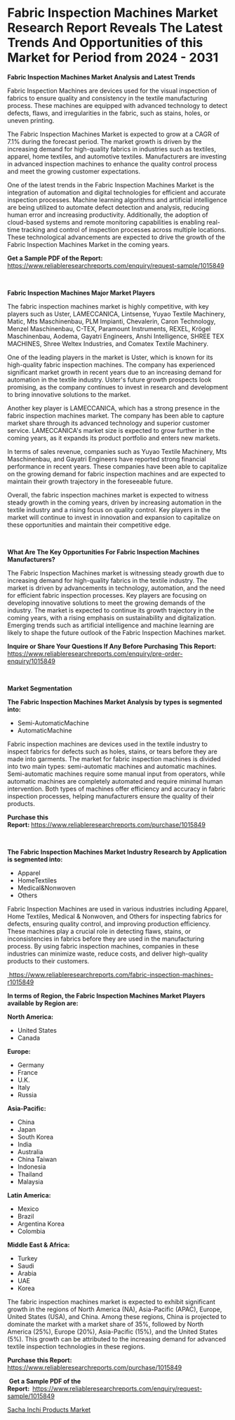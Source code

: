 <p><h1>Fabric Inspection Machines Market Research Report Reveals The Latest Trends And Opportunities of this Market for Period from 2024 - 2031</h1></p><p><strong>Fabric Inspection Machines Market Analysis and Latest Trends</strong></p>
<p><p>Fabric Inspection Machines are devices used for the visual inspection of fabrics to ensure quality and consistency in the textile manufacturing process. These machines are equipped with advanced technology to detect defects, flaws, and irregularities in the fabric, such as stains, holes, or uneven printing.</p><p>The Fabric Inspection Machines Market is expected to grow at a CAGR of 7.1% during the forecast period. The market growth is driven by the increasing demand for high-quality fabrics in industries such as textiles, apparel, home textiles, and automotive textiles. Manufacturers are investing in advanced inspection machines to enhance the quality control process and meet the growing customer expectations.</p><p>One of the latest trends in the Fabric Inspection Machines Market is the integration of automation and digital technologies for efficient and accurate inspection processes. Machine learning algorithms and artificial intelligence are being utilized to automate defect detection and analysis, reducing human error and increasing productivity. Additionally, the adoption of cloud-based systems and remote monitoring capabilities is enabling real-time tracking and control of inspection processes across multiple locations. These technological advancements are expected to drive the growth of the Fabric Inspection Machines Market in the coming years.</p></p>
<p><strong>Get a Sample PDF of the Report:&nbsp;</strong> <a href="https://www.reliableresearchreports.com/enquiry/request-sample/1015849">https://www.reliableresearchreports.com/enquiry/request-sample/1015849</a></p>
<p>&nbsp;</p>
<p><strong>Fabric Inspection Machines Major Market Players</strong></p>
<p><p>The fabric inspection machines market is highly competitive, with key players such as Uster, LAMECCANICA, Lintsense, Yuyao Textile Machinery, Matic, Mts Maschinenbau, PLM Impianti, Chevalerin, Caron Technology, Menzel Maschinenbau, C-TEX, Paramount Instruments, REXEL, Krögel Maschinenbau, Aodema, Gayatri Engineers, Anshi Intelligence, SHREE TEX MACHINES, Shree Weltex Industries, and Comatex Textile Machinery.</p><p>One of the leading players in the market is Uster, which is known for its high-quality fabric inspection machines. The company has experienced significant market growth in recent years due to an increasing demand for automation in the textile industry. Uster's future growth prospects look promising, as the company continues to invest in research and development to bring innovative solutions to the market.</p><p>Another key player is LAMECCANICA, which has a strong presence in the fabric inspection machines market. The company has been able to capture market share through its advanced technology and superior customer service. LAMECCANICA's market size is expected to grow further in the coming years, as it expands its product portfolio and enters new markets.</p><p>In terms of sales revenue, companies such as Yuyao Textile Machinery, Mts Maschinenbau, and Gayatri Engineers have reported strong financial performance in recent years. These companies have been able to capitalize on the growing demand for fabric inspection machines and are expected to maintain their growth trajectory in the foreseeable future.</p><p>Overall, the fabric inspection machines market is expected to witness steady growth in the coming years, driven by increasing automation in the textile industry and a rising focus on quality control. Key players in the market will continue to invest in innovation and expansion to capitalize on these opportunities and maintain their competitive edge.</p></p>
<p>&nbsp;</p>
<p><strong>What Are The Key Opportunities For Fabric Inspection Machines Manufacturers?</strong></p>
<p><p>The Fabric Inspection Machines market is witnessing steady growth due to increasing demand for high-quality fabrics in the textile industry. The market is driven by advancements in technology, automation, and the need for efficient fabric inspection processes. Key players are focusing on developing innovative solutions to meet the growing demands of the industry. The market is expected to continue its growth trajectory in the coming years, with a rising emphasis on sustainability and digitalization. Emerging trends such as artificial intelligence and machine learning are likely to shape the future outlook of the Fabric Inspection Machines market.</p></p>
<p><strong>Inquire or Share Your Questions If Any Before Purchasing This Report:</strong> <a href="https://www.reliableresearchreports.com/enquiry/pre-order-enquiry/1015849">https://www.reliableresearchreports.com/enquiry/pre-order-enquiry/1015849</a></p>
<p>&nbsp;</p>
<p><strong>Market Segmentation</strong></p>
<p><strong>The Fabric Inspection Machines Market Analysis by types is segmented into:</strong></p>
<p><ul><li>Semi-AutomaticMachine</li><li>AutomaticMachine</li></ul></p>
<p><p>Fabric inspection machines are devices used in the textile industry to inspect fabrics for defects such as holes, stains, or tears before they are made into garments. The market for fabric inspection machines is divided into two main types: semi-automatic machines and automatic machines. Semi-automatic machines require some manual input from operators, while automatic machines are completely automated and require minimal human intervention. Both types of machines offer efficiency and accuracy in fabric inspection processes, helping manufacturers ensure the quality of their products.</p></p>
<p><strong>Purchase this Report:&nbsp;</strong><a href="https://www.reliableresearchreports.com/purchase/1015849">https://www.reliableresearchreports.com/purchase/1015849</a></p>
<p>&nbsp;</p>
<p><strong>The Fabric Inspection Machines Market Industry Research by Application is segmented into:</strong></p>
<p><ul><li>Apparel</li><li>HomeTextiles</li><li>Medical&Nonwoven</li><li>Others</li></ul></p>
<p><p>Fabric Inspection Machines are used in various industries including Apparel, Home Textiles, Medical & Nonwoven, and Others for inspecting fabrics for defects, ensuring quality control, and improving production efficiency. These machines play a crucial role in detecting flaws, stains, or inconsistencies in fabrics before they are used in the manufacturing process. By using fabric inspection machines, companies in these industries can minimize waste, reduce costs, and deliver high-quality products to their customers.</p></p>
<p><a href="https://www.reliableresearchreports.com/fabric-inspection-machines-r1015849">&nbsp;https://www.reliableresearchreports.com/fabric-inspection-machines-r1015849</a></p>
<p><strong>In terms of Region, the Fabric Inspection Machines Market Players available by Region are:</strong></p>
<p>
    <p> <strong> North America: </strong>
        <ul>
            <li>United States</li>
            <li>Canada</li>
        </ul>
        </p> 
    <p> <strong> Europe: </strong>
        <ul>
            <li>Germany</li>
            <li>France</li>
            <li>U.K.</li>
            <li>Italy</li>
            <li>Russia</li>
        </ul>
        </p> 
    <p> <strong> Asia-Pacific: </strong>
        <ul>
            <li>China</li>
            <li>Japan</li>
            <li>South Korea</li>
            <li>India</li>
            <li>Australia</li>
            <li>China Taiwan</li>
            <li>Indonesia</li>
            <li>Thailand</li>
            <li>Malaysia</li>
        </ul>
        </p> 
    <p> <strong> Latin America: </strong>
        <ul>
            <li>Mexico</li>
            <li>Brazil</li>
            <li>Argentina Korea</li>
            <li>Colombia</li>
        </ul>
        </p> 
    <p> <strong> Middle East & Africa: </strong>
        <ul>
            <li>Turkey</li>
            <li>Saudi</li>
            <li>Arabia</li>
            <li>UAE</li>
            <li>Korea</li>
        </ul>
    </p>
    </p>
<p><p>The fabric inspection machines market is expected to exhibit significant growth in the regions of North America (NA), Asia-Pacific (APAC), Europe, United States (USA), and China. Among these regions, China is projected to dominate the market with a market share of 35%, followed by North America (25%), Europe (20%), Asia-Pacific (15%), and the United States (5%). This growth can be attributed to the increasing demand for advanced textile inspection technologies in these regions.</p></p>
<p><strong>Purchase this Report: </strong><a href="https://www.reliableresearchreports.com/purchase/1015849">https://www.reliableresearchreports.com/purchase/1015849</a></p>
<p>&nbsp;<strong>Get a Sample PDF of the Report:&nbsp;&nbsp;</strong><a href="https://www.reliableresearchreports.com/enquiry/request-sample/1015849">https://www.reliableresearchreports.com/enquiry/request-sample/1015849</a></p>
<p><strong></strong></p>
<p><p><a href="https://github.com/brendafegmorris532/Market-Research-Report-List-1/blob/main/sacha-inchi-products-market.md">Sacha Inchi Products Market</a></p></p>